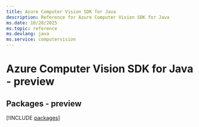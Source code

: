 ```yaml
---
title: Azure Computer Vision SDK for Java
description: Reference for Azure Computer Vision SDK for Java
ms.date: 10/28/2025
ms.topic: reference
ms.devlang: java
ms.service: computervision
---
```

# Azure Computer Vision SDK for Java - preview
## Packages - preview
[!INCLUDE [packages](computer-vision-index.md)]